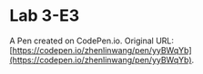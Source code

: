 # Lab 3-E3

A Pen created on CodePen.io. Original URL: [https://codepen.io/zhenlinwang/pen/yyBWqYb](https://codepen.io/zhenlinwang/pen/yyBWqYb).

